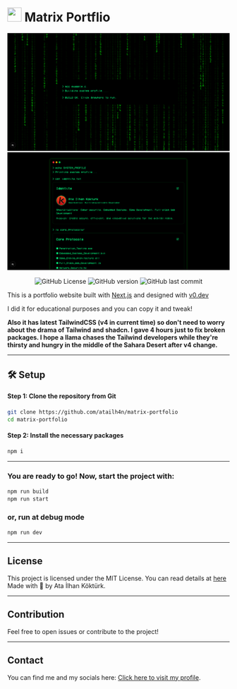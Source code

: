 # <img src="https://avatars.githubusercontent.com/u/87649216?v=4" width="32" height="32" /> Matrix Portflio

![Screenshot of the Portfolio 1](screenshots/image1.png)
![Screenshot of the Portfolio 2](screenshots/image2.png)

<p align="center">
  <img src="https://img.shields.io/github/license/atailh4n/matrix-portfolio?style=flat-square" alt="GitHub License">
  <img src="https://img.shields.io/github/package-json/v/atailh4n/matrix-portfolio?style=flat-square" alt="GitHub version">
  <img src="https://img.shields.io/github/last-commit/atailh4n/matrix-portfolio?display_timestamp=author&style=flat-square" alt="GitHub last commit">
</p>

This is a portfolio website built with [Next.js](https://github.com/vercel/next.js) and designed with [v0.dev](https://v0.dev)

I did it for educational purposes and you can copy it and tweak!

**Also it has latest TailwindCSS (v4 in current time) so don't need to worry about the drama of Tailwind and shadcn. I gave 4 hours just to fix broken packages. I hope a llama chases the Tailwind developers while they're thirsty and hungry in the middle of the Sahara Desert after v4 change.**

---

## 🛠️ Setup

#### Step 1: Clone the repository from Git
```bash
git clone https://github.com/atailh4n/matrix-portfolio
cd matrix-portfolio
```

#### Step 2: Install the necessary packages
```bash
npm i
```

---

### You are ready to go! Now, start the project with:
```bash
npm run build
npm run start
```
### or, run at debug mode
```bash
npm run dev
```

---

## License

This project is licensed under the MIT License.
You can read details at [here](LICENSE) 
Made with 💙 by Ata İlhan Köktürk.

---

## Contribution

Feel free to open issues or contribute to the project!

---

## Contact

You can find me and my socials here: [Click here to visit my profile](https://github.com/atailh4n).
